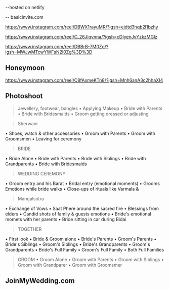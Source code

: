--hosted on netlify

-- basicinvite.com

https://www.instagram.com/reel/DBWX1rayuMR/?igsh=ejdtd3hqb2l1bzhy

https://www.instagram.com/reel/C_26Jlqvnna/?igsh=cDIyenJvYzkzMGlz

https://www.instagram.com/reel/DBBrB-7M0Zo/?igsh=MWJwMTcwYWFsN2I0Zg%3D%3D

## Honeymoon

https://www.instagram.com/reel/C8fAxmeKTn8/?igsh=Mnh6anA3c2hhaXI4

## Photoshoot

> Jewellery, footwear, bangles
• Applying Makeup
• Bride with Parents
• Bride with Bridesmaids
• Groom getting dressed or adjusting

> Sherwani

• Shoes, watch & other accessories
• Groom with Parents
• Groom with Groomsmen
• Leaving for ceremony

> BRIDE

• Bride Alone
• Bride with Parents
• Bride with Siblings
• Bride with Grandparents
• Bride with Bridesmaids

> WEDDING CEREMONY

• Groom entry and his Barat
• Bridal entry (emotional moments)
• Grooms Emotions while bride walks
• Close-ups of rituals like Varmala &

> Mangalsutra

• Exchange of Vows
• Saat Phere around the sacred fire
• Blessings from elders
• Candid shots of family & guests emotions
• Bride's emotional momets with her parents
• Bride sitting in car during Bidai

> TOGETHER

• First look
• Bride & Groom alone
• Bride's Parents
• Groom's Parents
• Bride's Siblings
• Groom's Siblings
• Bride's Grandparents
• Groom's Grandparents
• Bride's Full Family
• Groom's Full Family
• Both Full Families

> GROOM
• Groom Alone
• Groom with Parents
• Groom with Siblings
• Groom with Grandparer
• Groom with Groomsmer

## JoinMyWedding.com


